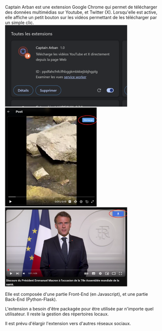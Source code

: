 
Captain Arban est une extension Google Chrome qui permet de télécharger des données multimédias sur Youtube, et Twitter (X). Lorsqu'elle est active, elle affiche un petit bouton sur les vidéos permettant de les télécharger par un simple clic.  
<img src="images/Photo_de_l_extension.png" alt="Capture d’écran de la page d’accueil" width="400"/>  
<img src="images/Bouton_Twitter_X.png" alt="Capture d’écran de la page d’accueil" width="300"/> <img src="images/Bouton_Youtube.png" alt="Capture d’écran de la page d’accueil" width="400"/>

Elle est composée d'une partie Front-End (en Javascript), et une partie Back-End (Python-Flask).

L'extension a besoin d'être packagée pour être utilisée par n'importe quel utilisateur. Il reste la gestion des répertoires locaux. 

Il est prévu d'élargir l'extension vers d'autres réseaux sociaux.




